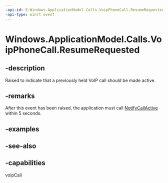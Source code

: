 ```yaml
---
-api-id: E:Windows.ApplicationModel.Calls.VoipPhoneCall.ResumeRequested
-api-type: winrt event
---
```


<!-- Event syntax
public event Windows.Foundation.TypedEventHandler ResumeRequested<Windows.ApplicationModel.Calls.VoipPhoneCall,  Windows.ApplicationModel.Calls.CallStateChangeEventArgs>
-->

# Windows.ApplicationModel.Calls.VoipPhoneCall.ResumeRequested

## -description
Raised to indicate that a previously held VoIP call should be made active.

## -remarks
After this event has been raised, the application must call [NotifyCallActive](voipphonecall_notifycallactive.md) within 5 seconds.

## -examples

## -see-also


## -capabilities
voipCall
